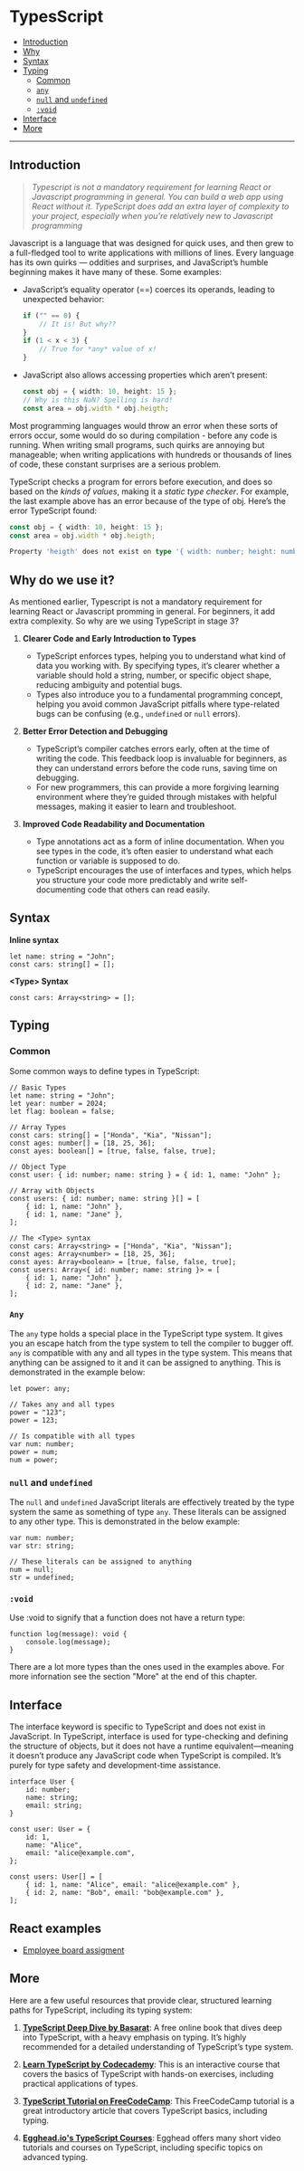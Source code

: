 # TypesScript

-   [Introduction](#introduction)
-   [Why](#why-do-we-use-it)
-   [Syntax](#syntax)
-   [Typing](#typing)
    -   [Common](#common)
    -   [`any`](#any)
    -   [`null` and `undefined`](#null-and-undefined)
    -   [`:void`](#void)
-   [Interface](#interface)
-   [More](#more)

---

## Introduction

> _Typescript is not a mandatory requirement for learning React or Javascript programming in general. You can build a web app using React without it. TypeScript does add an extra layer of complexity to your project, especially when you're relatively new to Javascript programming_

Javascript is a language that was designed for quick uses, and then grew to a full-fledged tool to write applications with millions of lines. Every language has its own quirks — oddities and surprises, and JavaScript’s humble beginning makes it have many of these. Some examples:

-   JavaScript’s equality operator (==) coerces its operands, leading to unexpected behavior:

    ```js
    if ("" == 0) {
        // It is! But why??
    }
    if (1 < x < 3) {
        // True for *any* value of x!
    }
    ```

-   JavaScript also allows accessing properties which aren’t present:

    ```ts
    const obj = { width: 10, height: 15 };
    // Why is this NaN? Spelling is hard!
    const area = obj.width * obj.heigth;
    ```

Most programming languages would throw an error when these sorts of errors occur, some would do so during compilation - before any code is running. When writing small programs, such quirks are annoying but manageable; when writing applications with hundreds or thousands of lines of code, these constant surprises are a serious problem.

TypeScript checks a program for errors before execution, and does so based on the _kinds of values_, making it a _static type checker_. For example, the last example above has an error because of the type of obj. Here’s the error TypeScript found:

```ts
const obj = { width: 10, height: 15 };
const area = obj.width * obj.heigth;

Property 'heigth' does not exist on type '{ width: number; height: number; }'. Did you mean 'height'?
```

## Why do we use it?

As mentioned earlier, Typescript is not a mandatory requirement for learning React or Javascript promming in general. For beginners, it add extra complexity. So why are we using TypeScript in stage 3?

1. **Clearer Code and Early Introduction to Types**

    - TypeScript enforces types, helping you to understand what kind of data you working with. By specifying types, it’s clearer whether a variable should hold a string, number, or specific object shape, reducing ambiguity and potential bugs.
    - Types also introduce you to a fundamental programming concept, helping you avoid common JavaScript pitfalls where type-related bugs can be confusing (e.g., `undefined` or `null` errors).

2. **Better Error Detection and Debugging**

    - TypeScript’s compiler catches errors early, often at the time of writing the code. This feedback loop is invaluable for beginners, as they can understand errors before the code runs, saving time on debugging.
    - For new programmers, this can provide a more forgiving learning environment where they’re guided through mistakes with helpful messages, making it easier to learn and troubleshoot.

3. **Improved Code Readability and Documentation**
    - Type annotations act as a form of inline documentation. When you see types in the code, it’s often easier to understand what each function or variable is supposed to do.
    - TypeScript encourages the use of interfaces and types, which helps you structure your code more predictably and write self-documenting code that others can read easily.

## Syntax

**Inline syntax**

```tsx
let name: string = "John";
const cars: string[] = [];
```

**\<Type> Syntax**

```tsx
const cars: Array<string> = [];
```

## Typing

### Common

Some common ways to define types in TypeScript:

```tsx
// Basic Types
let name: string = "John";
let year: number = 2024;
let flag: boolean = false;

// Array Types
const cars: string[] = ["Honda", "Kia", "Nissan"];
const ages: number[] = [18, 25, 36];
const ayes: boolean[] = [true, false, false, true];

// Object Type
const user: { id: number; name: string } = { id: 1, name: "John" };

// Array with Objects
const users: { id: number; name: string }[] = [
    { id: 1, name: "John" },
    { id: 1, name: "Jane" },
];

// The <Type> syntax
const cars: Array<string> = ["Honda", "Kia", "Nissan"];
const ages: Array<number> = [18, 25, 36];
const ayes: Array<boolean> = [true, false, false, true];
const users: Array<{ id: number; name: string }> = [
    { id: 1, name: "John" },
    { id: 2, name: "Jane" },
];
```

### `Any`

The `any` type holds a special place in the TypeScript type system. It gives you an escape hatch from the type system to tell the compiler to bugger off. `any` is compatible with any and all types in the type system. This means that anything can be assigned to it and it can be assigned to anything. This is demonstrated in the example below:

```tsx
let power: any;

// Takes any and all types
power = "123";
power = 123;

// Is compatible with all types
var num: number;
power = num;
num = power;
```

### `null` and `undefined`

The `null` and `undefined` JavaScript literals are effectively treated by the type system the same as something of type `any`. These literals can be assigned to any other type. This is demonstrated in the below example:

```tsx
var num: number;
var str: string;

// These literals can be assigned to anything
num = null;
str = undefined;
```

### `:void`

Use :void to signify that a function does not have a return type:

```tsx
function log(message): void {
    console.log(message);
}
```

There are a lot more types than the ones used in the examples above. For more infornation see the section "More" at the end of this chapter.

## Interface

The interface keyword is specific to TypeScript and does not exist in JavaScript. In TypeScript, interface is used for type-checking and defining the structure of objects, but it does not have a runtime equivalent—meaning it doesn’t produce any JavaScript code when TypeScript is compiled. It’s purely for type safety and development-time assistance.

```tsx
interface User {
    id: number;
    name: string;
    email: string;
}

const user: User = {
    id: 1,
    name: "Alice",
    email: "alice@example.com",
};

const users: User[] = [
    { id: 1, name: "Alice", email: "alice@example.com" },
    { id: 2, name: "Bob", email: "bob@example.com" },
];
```

## React examples

-   [Employee board assigment](https://github.com/karelvanzijl/status200-bootcamp/tree/main/Stage-3/Classes/2024-11-02/assignment)

## More

Here are a few useful resources that provide clear, structured learning paths for TypeScript, including its typing system:

1. **[TypeScript Deep Dive by Basarat](https://basarat.gitbook.io/typescript/)**: A free online book that dives deep into TypeScript, with a heavy emphasis on typing. It’s highly recommended for a detailed understanding of TypeScript’s type system.

2. **[Learn TypeScript by Codecademy](https://www.codecademy.com/learn/learn-typescript)**: This is an interactive course that covers the basics of TypeScript with hands-on exercises, including practical applications of types.

3. **[TypeScript Tutorial on FreeCodeCamp](https://www.freecodecamp.org/news/learn-typescript-beginners-guide/)**: This FreeCodeCamp tutorial is a great introductory article that covers TypeScript basics, including typing.

4. **[Egghead.io's TypeScript Courses](https://egghead.io/browse/languages/typescript)**: Egghead offers many short video tutorials and courses on TypeScript, including specific topics on advanced typing.

